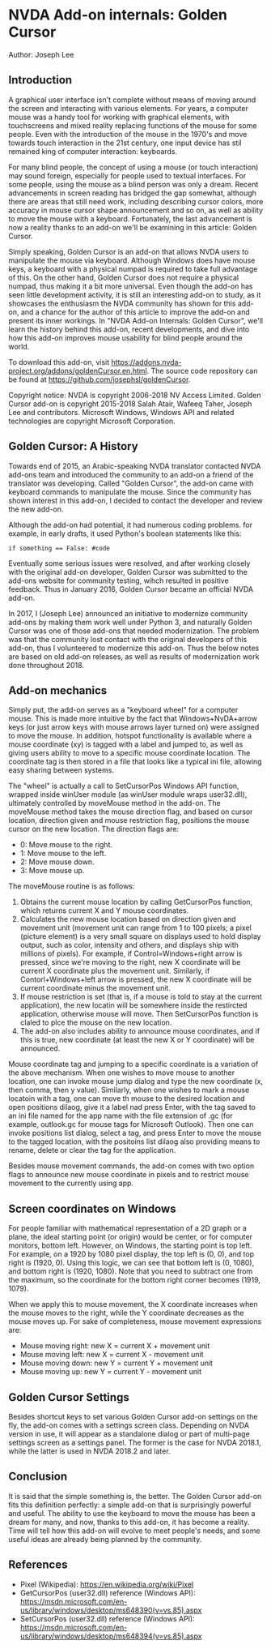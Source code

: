 # NVDA Add-on internals: Golden Cursor

Author: Joseph Lee

## Introduction

A graphical user interface isn't complete without means of moving around the screen and interacting with various elements. For years, a computer mouse was a handy tool for working with graphical elements, with touchscreens and mixed reality replacing functions of the mouse for some people. Even with the introduction of the mouse in the 1970's and move towards touch interaction in the 21st century, one input device has stil remained king of computer interaction: keyboards.

For many blind people, the concept of using a mouse (or touch interaction) may sound foreign, especially for people used to textual interfaces. For some people, using the mouse as a blind person was only a dream. Recent advancements in screen reading has bridged the gap somewhat, although there are areas that still need work, including describing cursor colors, more accuracy in mouse cursor shape announcement and so on, as well as ability to move the mouse with a keyboard. Fortunately, the last advancement is now a reality thanks to an add-on we'll be examining in this article: Golden Cursor.

Simply speaking, Golden Cursor is an add-on that allows NVDA users to manipulate the mouse via keyboard. Although Windows does have mouse keys, a keyboard with a physical numpad is required to take full advantage of this. On the other hand, Golden Cursor does not require a physical numpad, thus making it a bit more universal. Even though the add-on has seen little development activity, it is still an interesting add-on to study, as it showcases the enthusiasm the NVDA community has shown for this add-on, and a chance for the author of this article to improve the add-on and present its inner workings. In "NVDA Add-on Internals: Golden Cursor", we'll learn the history behind this add-on, recent developments, and dive into how this add-on improves mouse usability for blind people around the world.

To download this add-on, visit https://addons.nvda-project.org/addons/goldenCursor.en.html. The source code repository can be found at https://github.com/josephsl/goldenCursor.

Copyright notice: NVDA is copyright 2006-2018 NV Access Limited. Golden Cursor add-on is copyright 2015-2018 Salah Atair, Wafeeq Taher, Joseph Lee and contributors. Microsoft Windows, Windows API and related technologies are copyright Microsoft Corporation.

## Golden Cursor: A History

Towards end of 2015, an Arabic-speaking NVDA translator contacted NVDA add-ons team and introduced the community to an add-on a friend of the translator was developing. Called "Golden Cursor", the add-on came with keyboard commands to manipulate the mouse. Since the community has shown interest in this add-on, I decided to contact the developer and review the new add-on.

Although the add-on had potential, it had numerous coding problems. for example, in early drafts, it used Python's boolean statements like this:

	if something == False: #code

Eventually some serious issues were resolved, and after working closely with the original add-on developer, Golden Cursor was submitted to the add-ons website for community testing, wihch resulted in positive feedback. Thus in January 2016, Golden Cursor became an official NVDA add-on.

In 2017, I (Joseph Lee) announced an initiative to modernize community add-ons by making them work well under Python 3, and naturally Golden Cursor was one of those add-ons that needed modernization. The problem was that the community lost contact with the original developers of this add-on, thus I volunteered to modernize this add-on. Thus the below notes are based on old add-on releases, as well as results of modernization work done throughout 2018.

## Add-on mechanics

Simply put, the add-on serves as a "keyboard wheel" for a computer mouse. This is made more intuitive by the fact that Windows+NvDA+arrow keys (or just arrow keys with mouse arrows layer turned on) were assigned to move the mouse. In addition, hotspot functionality is available where a mouse coordinate (xy) is tagged with a label and jumped to, as well as giving users ability to move to a specific mouse coordinate location. The coordinate tag is then stored in a file that looks like a typical ini file, allowing easy sharing between systems.

The "wheel" is actually a call to SetCursorPos Windows API function, wrapped inside winUser module (as winUser module wraps user32.dll), ultimately controlled by moveMouse method in the add-on. The moveMouse method takes the mouse direction flag, and based on cursor location, direction given and mouse restriction flag, positions the mouse cursor on the new location. The direction flags are:

* 0: Move mouse to the right.
* 1: Move mouse to the left.
* 2: Move mouse down.
* 3: Move mouse up.

The moveMouse routine is as follows:

1. Obtains the current mouse location by calling GetCursorPos function, which returns current X and Y mouse coordinates.
2. Calculates the new mouse location based on direction given and movement unit (movement unit can range from 1 to 100 pixels; a pixel (picture element) is a very small square on displays used to hold display output, such as color, intensity and others, and displays ship with millions of pixels). For example, if Control=Windows+right arrow is pressed, since we're moving to the right, new X coordinate will be current X coordinate plus the movement unit. Similarly, if Contorl+Windows+left arrow is pressed, the new X coordinate will be current coordinate minus the movement unit.
3. If mouse restriction is set (that is, if a mouse is told to stay at the current application), the new locatin will be somewhere inside the restircted application, otherwise mouse will move. Then SetCursorPos function is claled to plce the mouse on the new location.
4. The add-on also includes ability to announce mouse coordinates, and if this is true, new coordinate (at least the new X or Y coordinate) will be announced.

Mouse coordinate tag and jumping to a specific coordinate is a variation of the above mechanism. When one wishes to move mouse to another location, one can invoke mouse jump dialog and type the new coordinate (x, then comma, then y value). Similarly, when one wishes to mark a mouse locatoin with a tag, one can move th mouse to the desired location and open positions dilaog, give it a label nad press Enter, with the tag saved to an ini file named for the app name with the file extension of .gc (for example, outlook.gc for mouse tags for Microsoft Outlook). Then one can invoke positions list dialog, select a tag, and press Enter to move the mouse to the tagged location, with the positoins list dilaog also providing means to rename, delete or clear the tag for the application.

Besides mouse movement commands, the add-on comes with two option flags to announce new mouse coordinate in pixels and to restrict mouse movement to the currently using app.

## Screen coordinates on Windows

For people familiar with mathematical representation of a 2D graph or a plane, the ideal starting point (or origin) would be center, or for computer monitors, bottom left. However, on Windows, the starting point is top left. For example, on a 1920 by 1080 pixel display, the top left is (0, 0), and top right is (1920, 0). Using this logic, we can see that bottom left is (0, 1080), and bottom right is (1920, 1080). Note that you need to subtract one from the maximum, so the coordinate for the bottom right corner becomes (1919, 1079).

When we apply this to mouse movement, the X coordinate increases when the mouse moves to the right, while the Y coordinate decreases as the mouse moves up. For sake of completeness, mouse movement expressions are:

* Mouse moving right: new X = current X + movement unit
* Mouse moving left: new X = current X - movement unit
* Mouse moving down: new Y = current Y + movement unit
* Mouse moving up: new Y = current Y - movement unit

## Golden Cursor Settings

Besides shortcut keys to set various Golden Cursor add-on settings on the fly, the add-on comes with a settings screen class. Depending on NVDA version in use, it will appear as a standalone dialog or part of multi-page settings screen as a settings panel. The former is the case for NVDA 2018.1, while the latter is used in NVDA 2018.2 and later.

## Conclusion

It is said that the simple something is, the better. The Golden Cursor add-on fits this definition perfectly: a simple add-on that is surprisingly powerful and useful. The ability to use the keyboard to move the mouse has been a dream for many, and now, thanks to this add-on, it has become a reality. Time will tell how this add-on will evolve to meet people's needs, and some useful ideas are already being planned by the community.

## References

* Pixel (Wikipedia): https://en.wikipedia.org/wiki/Pixel
* GetCursorPos (user32.dll) reference (Windows API): https://msdn.microsoft.com/en-us/library/windows/desktop/ms648390(v=vs.85).aspx
* SetCursorPos (user32.dll) reference (Windows API): https://msdn.microsoft.com/en-us/library/windows/desktop/ms648394(v=vs.85).aspx
